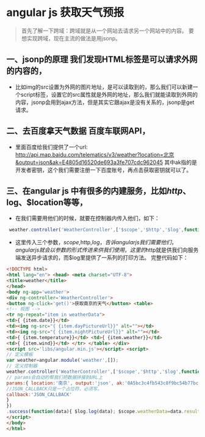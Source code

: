 # angular  js 获取天气预报


> 首先了解一下跨域：跨域就是从一个网站去请求另一个网站中的内容。 
要想实现跨域，现在主流的做法是用jsonp。 

<!-- more -->

## 一、jsonp的原理 我们发现HTML标签是可以请求外网的内容的，
* 比如img的src设置为外网的图片地址，是可以读取到的，那么我们可以新建一个script标签，设置它的src属性就是外网的地址，那么我们就能读取到外网的内容，jsonp会用到ajax方法，但是其实它跟ajax是没有关系的，jsonp是get请求。 
## 二、去百度拿天气数据 百度车联网API，
* 里面百度给我们提供了一个url: http://api.map.baidu.com/telematics/v3/weather?location=北京&output=json&ak=E4805d16520de693a3fe707cdc962045 其中ak指的是开发者密钥，这个我们需要注册一下百度账号，再点击获取密钥就可以了。  
## 三、在angular js 中有很多的内建服务，比如$http、$log、$location等等，
* 在我们需要用他们的时候，就要在控制器内传入他们，如下： 
```js
 weather.controller('WeatherController',['$scope','$http','$log',function($scope,$http,$log){ } 
 ```
 * 这里传入三个参数，$scope,$http,$log，告诉angular js我们需要他们，angularjs 
就会以参数的形式传进来供我们使用，这里的$http就是供我们向服务端发送异步请求的，而$log里提供了一系列的打印方法。 
完整代码如下： 
```html
<!DOCTYPE html> 
<html lang="en"> <head> <meta charset="UTF-8"> 
<title>weather</title> 
</head> 
<body ng-app='weather'> 
<div ng-controller='WeatherController'> 
<button ng-click='get()'>获取南京的天气</button> <table> 
<!-- 视图 --> 
<tr ng-repeat="item in weatherData"> 
<td>{ {item.date}}</td> 
<td><img ng-src="{ {item.dayPictureUrl}}" alt=""></td> 
<td><img ng-src="{ {item.nightPictureUrl}}" alt=""></td> 
<td>{ {item.temperature}}</td> <td>{ {item.weather}}</td> 
<td>{ {item.wind}}</td> </tr> </table> </div> 
<script src='libs/angular.min.js'></script> <script> 
// 定义模板 
var weather=angular.module('weather',[]); 
// 定义控制器 
weather.controller('WeatherController',['$scope','$http','$log',function($scope,$http,$log){ $scope.get=function(){ $http({ url:'http://api.map.baidu.com/telematics/v3/weather', method:'jsonp', 
// params会自动的帮我们把数据拼接到URL上 
params:{ location:'南京', output:'json', ak:'0A5bc3c4fb543c8f9bc54b77bc155724', 
//JSON_CALLBACK只是一个占位符，必须写。 
callback:'JSON_CALLBACK' 
} 
}) 
.success(function(data){ $log.log(data); $scope.weatherData=data.results[0].weather_data; }); } }]); 
</script> 
</body> 
</html> 
``` 

